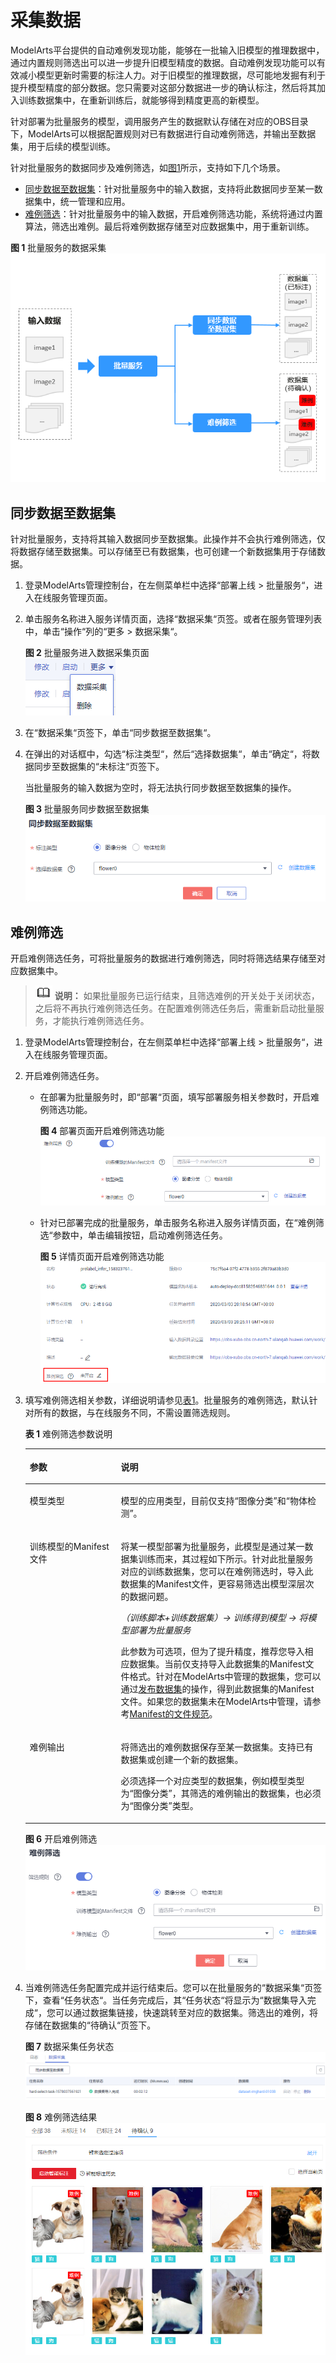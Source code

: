# 采集数据<a name="modelarts_23_0225"></a>

ModelArts平台提供的自动难例发现功能，能够在一批输入旧模型的推理数据中，通过内置规则筛选出可以进一步提升旧模型精度的数据。自动难例发现功能可以有效减小模型更新时需要的标注人力。对于旧模型的推理数据，尽可能地发掘有利于提升模型精度的部分数据。您只需要对这部分数据进一步的确认标注，然后将其加入训练数据集中，在重新训练后，就能够得到精度更高的新模型。

针对部署为批量服务的模型，调用服务产生的数据默认存储在对应的OBS目录下，ModelArts可以根据配置规则对已有数据进行自动难例筛选，并输出至数据集，用于后续的模型训练。

针对批量服务的数据同步及难例筛选，如[图1](#fig10263710112914)所示，支持如下几个场景。

-   [同步数据至数据集](#section141946139311)：针对批量服务中的输入数据，支持将此数据同步至某一数据集中，统一管理和应用。
-   [难例筛选](#section7288194318)：针对批量服务中的输入数据，开启难例筛选功能，系统将通过内置算法，筛选出难例。最后将难例数据存储至对应数据集中，用于重新训练。

**图 1**  批量服务的数据采集<a name="fig10263710112914"></a>  
![](figures/批量服务的数据采集.png "批量服务的数据采集")

## 同步数据至数据集<a name="section141946139311"></a>

针对批量服务，支持将其输入数据同步至数据集。此操作并不会执行难例筛选，仅将数据存储至数据集。可以存储至已有数据集，也可创建一个新数据集用于存储数据。

1.  登录ModelArts管理控制台，在左侧菜单栏中选择“部署上线 \> 批量服务“，进入在线服务管理页面。
2.  单击服务名称进入服务详情页面，选择“数据采集“页签。或者在服务管理列表中，单击“操作“列的“更多 \> 数据采集“。

    **图 2**  批量服务进入数据采集页面<a name="fig27244258471"></a>  
    ![](figures/批量服务进入数据采集页面.png "批量服务进入数据采集页面")

3.  在“数据采集“页签下，单击“同步数据至数据集“。
4.  在弹出的对话框中，勾选“标注类型“，然后“选择数据集“，单击“确定“，将数据同步至数据集的“未标注“页签下。

    当批量服务的输入数据为空时，将无法执行同步数据至数据集的操作。

    **图 3**  批量服务同步数据至数据集<a name="fig17210733507"></a>  
    ![](figures/批量服务同步数据至数据集.png "批量服务同步数据至数据集")


## 难例筛选<a name="section7288194318"></a>

开启难例筛选任务，可将批量服务的数据进行难例筛选，同时将筛选结果存储至对应数据集中。

>![](public_sys-resources/icon-note.gif) **说明：** 
>如果批量服务已运行结束，且筛选难例的开关处于关闭状态，之后将不再执行难例筛选任务。在配置难例筛选任务后，需重新启动批量服务，才能执行难例筛选任务。

1.  登录ModelArts管理控制台，在左侧菜单栏中选择“部署上线 \> 批量服务“，进入在线服务管理页面。
2.  开启难例筛选任务。
    -   在部署为批量服务时，即“部署“页面，填写部署服务相关参数时，开启难例筛选功能。

        **图 4**  部署页面开启难例筛选功能<a name="fig88251240154717"></a>  
        ![](figures/部署页面开启难例筛选功能.png "部署页面开启难例筛选功能")

    -   针对已部署完成的批量服务，单击服务名称进入服务详情页面，在“难例筛选“参数中，单击编辑按钮，启动难例筛选任务。

        **图 5**  详情页面开启难例筛选功能<a name="fig126220371905"></a>  
        ![](figures/详情页面开启难例筛选功能.png "详情页面开启难例筛选功能")

3.  填写难例筛选相关参数，详细说明请参见[表1](#table16611749101618)。批量服务的难例筛选，默认针对所有的数据，与在线服务不同，不需设置筛选规则。

    **表 1**  难例筛选参数说明

    <a name="table16611749101618"></a>
    <table><thead align="left"><tr id="row11612496165"><th class="cellrowborder" valign="top" width="30.330000000000002%" id="mcps1.2.3.1.1"><p id="p1661184931619"><a name="p1661184931619"></a><a name="p1661184931619"></a>参数</p>
    </th>
    <th class="cellrowborder" valign="top" width="69.67%" id="mcps1.2.3.1.2"><p id="p14616493165"><a name="p14616493165"></a><a name="p14616493165"></a>说明</p>
    </th>
    </tr>
    </thead>
    <tbody><tr id="row1262104913165"><td class="cellrowborder" valign="top" width="30.330000000000002%" headers="mcps1.2.3.1.1 "><p id="p262124919163"><a name="p262124919163"></a><a name="p262124919163"></a>模型类型</p>
    </td>
    <td class="cellrowborder" valign="top" width="69.67%" headers="mcps1.2.3.1.2 "><p id="p16628496163"><a name="p16628496163"></a><a name="p16628496163"></a>模型的应用类型，目前仅支持<span class="parmname" id="parmname19301945102514"><a name="parmname19301945102514"></a><a name="parmname19301945102514"></a>“图像分类”</span>和<span class="parmname" id="parmname780104915255"><a name="parmname780104915255"></a><a name="parmname780104915255"></a>“物体检测”</span>。</p>
    </td>
    </tr>
    <tr id="row710118226567"><td class="cellrowborder" valign="top" width="30.330000000000002%" headers="mcps1.2.3.1.1 "><p id="p146264913169"><a name="p146264913169"></a><a name="p146264913169"></a>训练模型的Manifest文件</p>
    </td>
    <td class="cellrowborder" valign="top" width="69.67%" headers="mcps1.2.3.1.2 "><p id="p26211492161"><a name="p26211492161"></a><a name="p26211492161"></a>将某一模型部署为批量服务，此模型是通过某一数据集训练而来，其过程如下所示。针对此批量服务对应的训练数据集，您可以在难例筛选时，导入此数据集的Manifest文件，更容易筛选出模型深层次的数据问题。</p>
    <p id="p794114071915"><a name="p794114071915"></a><a name="p794114071915"></a><em id="i21624262110"><a name="i21624262110"></a><a name="i21624262110"></a>（训练脚本+训练数据集）-&gt; 训练得到模型 -&gt; 将模型部署为批量服务</em></p>
    <p id="p154610555239"><a name="p154610555239"></a><a name="p154610555239"></a>此参数为可选项，但为了提升精度，推荐您导入相应数据集。当前仅支持导入此数据集的Manifest文件格式。针对在ModelArts中管理的数据集，您可以通过<a href="zh-cn_topic_0170886812.md">发布数据集</a>的操作，得到此数据集的Manifest文件。如果您的数据集未在ModelArts中管理，请参考<a href="zh-cn_topic_0170886817.md">Manifest的文件规范</a>。</p>
    </td>
    </tr>
    <tr id="row1462124931611"><td class="cellrowborder" valign="top" width="30.330000000000002%" headers="mcps1.2.3.1.1 "><p id="p106214911614"><a name="p106214911614"></a><a name="p106214911614"></a>难例输出</p>
    </td>
    <td class="cellrowborder" valign="top" width="69.67%" headers="mcps1.2.3.1.2 "><p id="p962349151615"><a name="p962349151615"></a><a name="p962349151615"></a>将筛选出的难例数据保存至某一数据集。支持已有数据集或创建一个新的数据集。</p>
    <p id="p218894183517"><a name="p218894183517"></a><a name="p218894183517"></a>必须选择一个对应类型的数据集，例如模型类型为<span class="parmname" id="parmname07282517351"><a name="parmname07282517351"></a><a name="parmname07282517351"></a>“图像分类”</span>，其筛选的难例输出的数据集，也必须为<span class="parmname" id="parmname146071039113520"><a name="parmname146071039113520"></a><a name="parmname146071039113520"></a>“图像分类”</span>类型。</p>
    </td>
    </tr>
    </tbody>
    </table>

    **图 6**  开启难例筛选<a name="fig1341611713160"></a>  
    ![](figures/开启难例筛选.png "开启难例筛选")

4.  当难例筛选任务配置完成并运行结束后。您可以在批量服务的“数据采集“页签下，查看“任务状态“。当任务完成后，其“任务状态“将显示为“数据集导入完成“，您可以通过数据集链接，快速跳转至对应的数据集。筛选出的难例，将存储在数据集的“待确认“页签下。

    **图 7**  数据采集任务状态<a name="fig7562205010383"></a>  
    ![](figures/数据采集任务状态.png "数据采集任务状态")

    **图 8**  难例筛选结果<a name="fig1388515723916"></a>  
    ![](figures/难例筛选结果-41.png "难例筛选结果-41")


